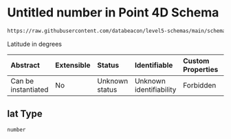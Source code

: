 # Untitled number in Point 4D Schema

```txt
https://raw.githubusercontent.com/databeacon/level5-schemas/main/schemas/streaming/blender/point4d.schema.json#/properties/lat
```

Latitude in degrees

| Abstract            | Extensible | Status         | Identifiable            | Custom Properties | Additional Properties | Access Restrictions | Defined In                                                                                      |
| :------------------ | :--------- | :------------- | :---------------------- | :---------------- | :-------------------- | :------------------ | :---------------------------------------------------------------------------------------------- |
| Can be instantiated | No         | Unknown status | Unknown identifiability | Forbidden         | Allowed               | none                | [point4d.schema.json\*](../../out/streaming/blender/point4d.schema.json "open original schema") |

## lat Type

`number`
